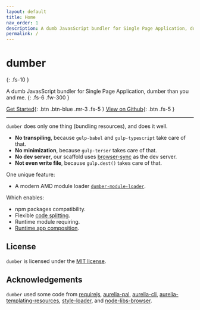 ```yaml
---
layout: default
title: Home
nav_order: 1
description: A dumb JavasScript bundler for Single Page Application, dumber than you and me.
permalink: /
---
```


# dumber
{: .fs-10 }

A dumb JavasScript bundler for Single Page Application, dumber than you and me.
{: .fs-6 .fw-300 }

[Get Started](./get-started){: .btn .btn-blue .mr-3 .fs-5 } [View on Github](//github.com/dumberjs/dumber){: .btn .fs-5 }

---

`dumber` does only one thing (bundling resources), and does it well.

* **No transpiling**, because `gulp-babel` and `gulp-typescript` take care of that.
* **No minimization**, because `gulp-terser` takes care of that.
* **No dev server**, our scaffold uses [browser-sync](https://www.browsersync.io) as the dev server.
* **Not even write file**, because `gulp.dest()` takes care of that.

One unique feature:

* A modern AMD module loader [`dumber-module-loader`](//github.com/dumberjs/dumber-module-loader).

Which enables:

* npm packages compatibility.
* Flexible [code splitting](./options/code-split).
* Runtime module requiring.
* [Runtime app composition](./runtime-app-composition).

## License

`dumber` is licensed under the [MIT license](https://github.com/makesjs/makes/blob/master/LICENSE).

## Acknowledgements

`dumber` used some code from [requirejs](https://github.com/requirejs/requirejs), [aurelia-pal](https://github.com/aurelia/pal), [aurelia-cli](https://github.com/aurelia/cli), [aurelia-templating-resources](https://github.com/aurelia/templating-resources), [style-loader](https://github.com/webpack-contrib/style-loader), and [node-libs-browser](https://github.com/webpack/node-libs-browser).
